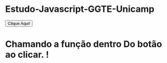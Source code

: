 # Estudo-Javascript-GGTE-Unicamp
<!DOCTYPE html>
<html>
    <head>
    <title>JavaScript</title>
    <meta charset = "utf-8">
    <script>
        function CliqueAqui() ///Function è uma função como  o nome de aviso neste exemplo///
        {
            alert("Bom dia!"); /*alert é o alerta quando a pagina carregar e logo em seguia 
            o que será escrito na funçãO ALERT*/
        }
        </script>
    <button onclick="CliqueAqui()">Clique Aqui!</button>
    <body onclick="CliqueAqui()"> 
    <h1>Chamando a função dentro Do botão ao clicar. !</h1>    

</body>
</html>
